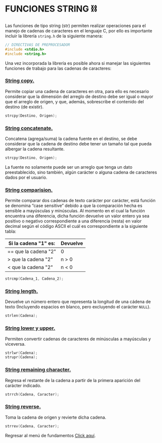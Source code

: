 # FUNCIONES STRING :chains:
Las funciones de tipo string (str) permiten realizar operaciones para el manejo de cadenas de caracteres en el lenguaje C, por ello es importante incluir la librería `string.h` de la siguiente manera:
```C
// DIRECTIVAS DE PREPROCESADOR
#include <stdio.h>
#include <string.h>
```

Una vez incorporada la librería es posible ahora si manejar las siguientes funciones de trabajo para las cadenas de caracteres:
### <a href="13 - 01 - strcpy.c">String copy.</a>
Permite copiar una cadena de caracteres en otra, para ello es necesario considerar que la dimensión del arreglo de destino debe ser igual o mayor que el arreglo de origen, y que, además, sobrescribe el contenido del destino (de existir).

```C
strcpy(Destino, Origen);
```

### <a href="13 - 02 - strcat.c">String concatenate.</a>
Concatena (agrega/suma) la cadena fuente en el destino, se debe considerar que la cadena de destino debe tener un tamaño tal que pueda albergar la cadena resultante.

```C
strcpy(Destino, Origen);
```
La fuente no solamente puede ser un arreglo que tenga un dato preestablecido, sino también, algún carácter o alguna cadena de caracteres dados por el usuario.

### <a href="13 - 03 - strcmp.c">String comparision.</a>
Permite comparar dos cadenas de texto carácter por carácter, está función se denomina “case sensitive” debido a que la comparación hecha es sensible a mayúsculas y minúsculas.
Al momento en el cual la función encuentra una diferencia, dicha función devuelve un valor entero ya sea positivo o negativo correspondiente a una diferencia (resta) en valor decimal según el código ASCII el cuál es correspondiente a la siguiente tabla:

| **Si la cadena "1" es:** | **Devuelve** |
|--------------------------|--------------|
|   == que la cadena "2"   |       0      |
|    > que la cadena "2"   |     n > 0    |
|    < que la cadena "2"   |     n < 0    |

```C
strcmp(Cadena_1, Cadena_2);
```

### <a href="13 - 04 - strlen.c">String length.</a>
Devuelve un número entero que representa la longitud de una cádena de texto (Incluyendo espacios en blanco, pero excluyendo el carácter `NULL`).
```C
strlen(Cadena);
```

### <a href="13 - 05 - strlu.c">String lower y upper.</a>
Permiten convertir cadenas de caracteres de minúsculas a mayúsculas y viceversa.
```C
strlwr(Cadena);
strupr(Cadena);
```

### <a href="13 - 06 - strrch.c">String remaining character.</a>
Regresa el restante de la cadena a partir de la primera aparición del carácter indicado.
```C
strrch(Cadena, Caracter);
```

### <a href="13 - 07 - strrev.c">String reverse.</a>
Toma la cadena de origen y revierte dicha cadena.
```C
strrev(Cadena, Caracter);
```

Regresar al menú de fundamentos <a href="../../01 - FundamentosDeProgramacion/00 - Fundamentos.md">Click aquí</a>.
